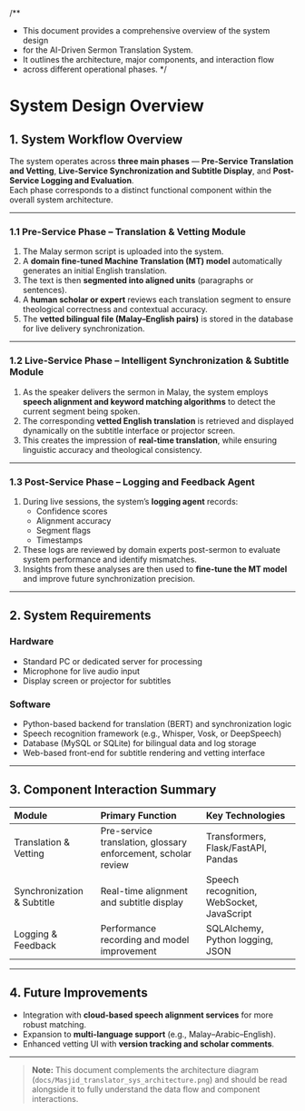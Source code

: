 /**
 * This document provides a comprehensive overview of the system design 
 * for the AI-Driven Sermon Translation System. 
 * It outlines the architecture, major components, and interaction flow 
 * across different operational phases.
 */

# System Design Overview

## 1. System Workflow Overview

The system operates across **three main phases** — **Pre-Service Translation and Vetting**, **Live-Service Synchronization and Subtitle Display**, and **Post-Service Logging and Evaluation**.  
Each phase corresponds to a distinct functional component within the overall system architecture.

---

### **1.1 Pre-Service Phase – Translation & Vetting Module**

1. The Malay sermon script is uploaded into the system.  
2. A **domain fine-tuned Machine Translation (MT) model** automatically generates an initial English translation.  
3. The text is then **segmented into aligned units** (paragraphs or sentences).  
4. A **human scholar or expert** reviews each translation segment to ensure theological correctness and contextual accuracy.  
5. The **vetted bilingual file (Malay–English pairs)** is stored in the database for live delivery synchronization.

---

### **1.2 Live-Service Phase – Intelligent Synchronization & Subtitle Module**

1. As the speaker delivers the sermon in Malay, the system employs **speech alignment and keyword matching algorithms** to detect the current segment being spoken.  
2. The corresponding **vetted English translation** is retrieved and displayed dynamically on the subtitle interface or projector screen.  
3. This creates the impression of **real-time translation**, while ensuring linguistic accuracy and theological consistency.

---

### **1.3 Post-Service Phase – Logging and Feedback Agent**

1. During live sessions, the system’s **logging agent** records:
   - Confidence scores  
   - Alignment accuracy  
   - Segment flags  
   - Timestamps  
2. These logs are reviewed by domain experts post-sermon to evaluate system performance and identify mismatches.  
3. Insights from these analyses are then used to **fine-tune the MT model** and improve future synchronization precision.

---

## 2. System Requirements

### **Hardware**
- Standard PC or dedicated server for processing  
- Microphone for live audio input  
- Display screen or projector for subtitles  

### **Software**
- Python-based backend for translation (BERT) and synchronization logic  
- Speech recognition framework (e.g., Whisper, Vosk, or DeepSpeech)  
- Database (MySQL or SQLite) for bilingual data and log storage  
- Web-based front-end for subtitle rendering and vetting interface  

---

## 3. Component Interaction Summary

| Module | Primary Function | Key Technologies |
|:--------|:-----------------|:----------------|
| Translation & Vetting | Pre-service translation, glossary enforcement, scholar review | Transformers, Flask/FastAPI, Pandas |
| Synchronization & Subtitle | Real-time alignment and subtitle display | Speech recognition, WebSocket, JavaScript |
| Logging & Feedback | Performance recording and model improvement | SQLAlchemy, Python logging, JSON |

---

## 4. Future Improvements

- Integration with **cloud-based speech alignment services** for more robust matching.  
- Expansion to **multi-language support** (e.g., Malay–Arabic–English).  
- Enhanced vetting UI with **version tracking and scholar comments**.

---

> **Note:** This document complements the architecture diagram (`docs/Masjid_translator_sys_architecture.png`) and should be read alongside it to fully understand the data flow and component interactions.
